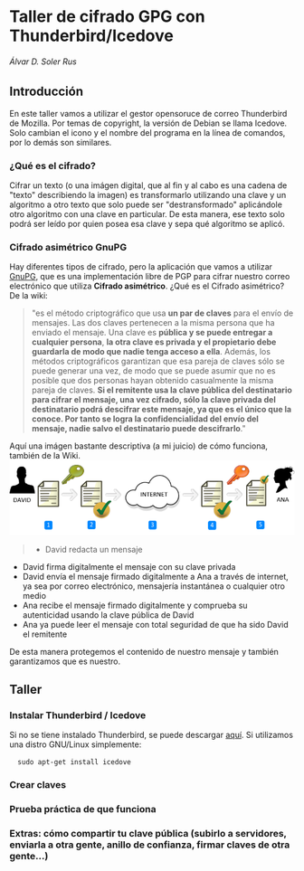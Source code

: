 # Taller de cifrado GPG con Thunderbird/Icedove
###### Álvar D. Soler Rus

## Introducción
En este taller vamos a utilizar el gestor opensoruce de correo Thunderbird de Mozilla. Por temas de copyright, la versión de Debian se llama Icedove. Solo cambian el icono y el nombre del programa en la línea de comandos, por lo demás son similares.

### ¿Qué es el cifrado?
Cifrar un texto (o una imágen digital, que al fin y al cabo es una cadena de "texto" describiendo la imagen) es transformarlo utilizando una clave y un algoritmo a otro texto que solo puede ser "destransformado" aplicándole otro algoritmo con una clave en particular. De esta manera, ese texto solo podrá ser leído por quien posea esa clave y sepa qué algoritmo se aplicó.
### Cifrado asimétrico GnuPG
Hay diferentes tipos de cifrado, pero la aplicación que vamos a utilizar [GnuPG][2], que es una implementación libre de PGP para cifrar nuestro correo electrónico que utiliza **Cifrado asimétrico**. ¿Qué es el Cifrado asimétrico? De la wiki:
> "es el método criptográfico que usa **un par de claves** para el envío de mensajes. Las dos claves pertenecen a la misma persona que ha enviado el mensaje. Una clave es **pública y se puede entregar a cualquier persona**, **la otra clave es privada y el propietario debe guardarla de modo que nadie tenga acceso a ella**. Además, los métodos criptográficos garantizan que esa pareja de claves sólo se puede generar una vez, de modo que se puede asumir que no es posible que dos personas hayan obtenido casualmente la misma pareja de claves.
**Si el remitente usa la clave pública del destinatario para cifrar el mensaje, una vez cifrado, sólo la clave privada del destinatario podrá descifrar este mensaje, ya que es el único que la conoce. Por tanto se logra la confidencialidad del envío del mensaje, nadie salvo el destinatario puede descifrarlo**."

Aquí una imágen bastante descriptiva (a mi juicio) de cómo funciona, también de la Wiki.
![firmaAsimetrica]
> - David redacta un mensaje
- David firma digitalmente el mensaje con su clave privada
- David envía el mensaje firmado digitalmente a Ana a través de internet, ya sea por correo electrónico, mensajería instantánea o cualquier otro medio
- Ana recibe el mensaje firmado digitalmente y comprueba su autenticidad usando la clave pública de David
- Ana ya puede leer el mensaje con total seguridad de que ha sido David el remitente

De esta manera protegemos el contenido de nuestro mensaje y también garantizamos que es nuestro.

## Taller

### Instalar Thunderbird / Icedove
Si no se tiene instalado Thunderbird, se puede descargar [aquí][1]. Si utilizamos una distro GNU/Linux simplemente:
```shell
  sudo apt-get install icedove
```
### Crear claves

### Prueba práctica de que funciona

### Extras: cómo compartir tu clave pública (subirlo a servidores, enviarla a otra gente, anillo de confianza, firmar claves de otra gente...)

[firmaAsimetrica]: img/firmaDigitalAsimetrica.png
[1]: https://www.mozilla.org/es-ES/thunderbird/
[2]: https://www.gnupg.org/
